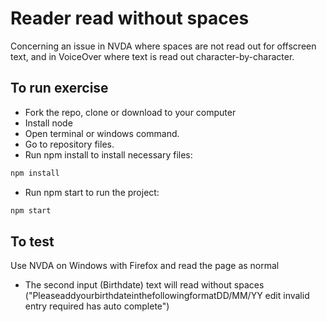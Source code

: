 # Reader read without spaces
Concerning an issue in NVDA where spaces are not read out for offscreen text, and in VoiceOver where text is read out character-by-character.

## To run exercise

- Fork the repo, clone or download to your computer
- Install node
- Open terminal or windows command.
- Go to repository files.
- Run npm install to install necessary files:
```javascript
npm install
```
- Run npm start to run the project:
```javascript
npm start
```

## To test

Use NVDA on Windows with Firefox and read the page as normal
- The second input (Birthdate) text will read without spaces ("PleaseaddyourbirthdateinthefollowingformatDD/MM/YY  edit  invalid entry  required  has auto complete")
